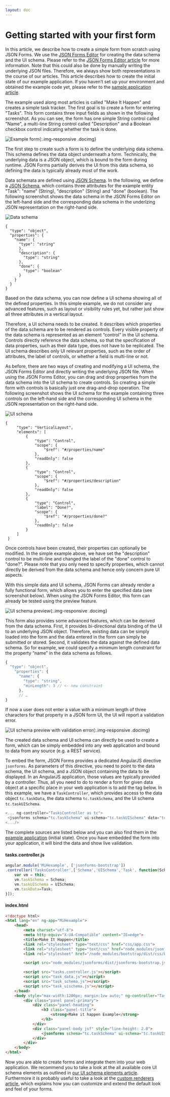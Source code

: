 ```yaml
---
layout: doc
---
```

Getting started with your first form
====================================

In this article, we describe how to create a simple form from scratch using JSON Forms. We use the [JSON Forms Editor](https://jsonforms-editor.herokuapp.com) for creating the data schema and the UI schema. Please refer to the [JSON Forms Editor article](#/docs/jsonformseditor) for more information. Note that this could also be done by manually writing the underlying JSON files. Therefore, we always show both representations in the course of our articles. This article describes how to create the initial state of our example application. If you haven’t set up your environment and obtained the example code yet, please refer to the [sample application article](#/docs/setup).

The example used along most articles is called "Make It Happen" and creates a simple task tracker. The first goal is to create a form for entering "Tasks". This form contains three input fields as shown in the following screenshot. As you can see, the form has one simple String control called "Name", a multi-line String control called "Description" and a Boolean checkbox control indicating whether the task is done.

![Example form](images/docs/firstform.form.png){:.img-responsive .docimg}

The first step to create such a form is to define the underlying data schema. This schema defines the data object underneath a form. Technically, the underlying data is a JSON object, which is bound to the form during runtime. JSON Forms partially derives the UI from this data schema, so defining the data is typically already most of the work.

Data schemata are defined using [JSON Schema](http://json-schema.org). In the following, we define a [JSON Schema](http://spacetelescope.github.io/understanding-json-schema), which contains three attributes for the example entity "Task": "name" (String), "description" (String) and "done" (boolean). The following screenshot shows the data schema in the JSON Forms Editor on the left-hand side and the corresponding data schema in the underlzing JSON representation on the right-hand side.

<div class="row">
<div class="col-sm-2">
<img src="./images/docs/firstform.dataschema.png" alt="Data schema" class="img-responsive docimg">
</div>
<div class="col-sm-10">
<pre class="highlight">
<code>{
  "type": "object",
  "properties": {
    "name": {
      "type": "string"
      },
      "description": {
        "type": "string"
      },
      "done": {
        "type": "boolean"
      }
    }
  }
}</code>
</pre>
</div>
</div>

Based on the data schema, you can now define a UI schema showing all of the defined properties. In this simple example, we do not consider any advanced features, such as layout or visibility rules yet, but rather just show all three attributes in a vertical layout.

Therefore, a UI schema needs to be created. It describes which properties of the data schema are to be rendered as controls. Every visible property of the data schema is represented as an element “control” in the UI schema. Controls directly reference the data schema, so that the specification of data properties, such as their data type, does not have to be replicated. The UI schema describes only UI relevant properties, such as the order of attributes, the label of controls, or whether a field is multi-line or not.

As before, there are two ways of creating and modifying a UI schema, the JSON Forms Editor and directly writing the underlying JSON file. When using the JSON Forms Editor, you can drag and drop properties from the data schema into the UI schema to create controls. So creating a simple form with controls is basically just one drag-and-drop operation. The following screenshot shows the UI schema for the example containing three controls on the left-hand side and the corresponding UI schema in the JSON representation on the right-hand side.

<div class="row">
<div class="col-sm-2">
<img src="./images/docs/firstform.uischema.png" alt="UI schema" class="img-responsive docimg">
</div>
<div class="col-sm-10">
<pre class="highlight">
<code>{
     "type": "VerticalLayout",
     "elements": [
         {
             "type": "Control",
             "scope": {
                 "$ref": "#/properties/name"
             },
             "readOnly": false
         },
         {
             "type": "Control",
             "scope": {
                 "$ref": "#/properties/description"
             },
             "readOnly": false
         },
         {
             "type": "Control",
             "label": "Done?",
             "scope": {
                 "$ref": "#/properties/done?"
             },
             "readOnly": false
         }
     ]
 }</code>
</pre>
</div>
</div>

 Once controls have been created, their properties can optionally be modified. In the simple example above, we have set the "description" control to be multi-line and changed the label of the "done" control to "done?". Please note that you only need to specify properties, which cannot directly be derived from the data schema and hence only concern pure UI aspects.

 With this simple data and UI schema, JSON Forms can already render a fully functional form, which allows you to enter the specified data (see screenshot below). When using the JSON Forms Editor, this form can already be tested using the preview feature.

 ![UI schema preview](images/docs/firstform.preview.png){:.img-responsive .docimg}

This form also provides some advanced features, which can be derived from the data schema. First, it provides bi-directional data binding of the UI to an underlying JSON object. Therefore, existing data can be simply loaded into the form and the data entered in the form can simply be submitted or stored. Second, it validates the data against the defined data schema. So for example, we could specify a minimum length constraint for the property “name” in the data schema as follows.

```javascript
{
  "type": "object",
    "properties": {
      "name": {
        "type": "string",
        "minLength": 3 // <- new constraint
      },
      // …
}
```

If now a user does not enter a value with a minimum length of three characters for that property in a JSON form UI, the UI will report a validation error.

![UI schema preview with validation error](images/docs/firstform.validationerror.png){:.img-responsive .docimg}

The created data schema and UI schema can directly be used to create a form, which can be simply embedded into any web application and bound to data from any source (e.g. a REST service).

To embed the form, JSON Forms provides a dedicated AngularJS directive `jsonforms`. As parameters of this directive, you need to point to the data schema, the UI schema, and a JSON object containing the data to be displayed. In an AngularJS application, those values are typically provided by a controller. Thus, all you need to do to render a form for given data object at a specific place in your web application is to add the tag below. In this example, we have a `TaskController`, which provides access to the data object `tc.taskData`, the data schema `tc.taskSchema`, and the UI schema `tc.taskUISchema`.

```javascript
<... ng-controller="TasksController as tc">
 <jsonforms schema="tc.taskSchema" ui-schema="tc.taskUISchema" data="tc.taskData"></jsonforms>
<.../>
```

The complete sources are listed below and you can also find them in the [example application](#/docs/setup) (initial state). Once you have embedded the form into your application, it will bind the data and show live validation.

#### tasks.controller.js

```javascript
angular.module('MiHexample', ['jsonforms-bootstrap'])
.controller('TasksController',['Schema','UISchema','Task', function(Schema,UISchema,Task) {
    var vm = this;
    vm.taskSchema = Schema;
    vm.taskUISchema = UISchema;
    vm.taskData=Task;
}]);
```

#### index.html

```html
<!doctype html>
<html lang="en" ng-app="MiHexample">
    <head>
        <meta charset="utf-8">
        <meta http-equiv="X-UA-Compatible" content="IE=edge">
        <title>Make It Happen</title>
        <link rel="stylesheet" type="text/css" href="css/app.css">
        <link rel="stylesheet" type="text/css" href="node_modules/jsonforms/dist/jsonforms-bootstrap.css">
        <link rel="stylesheet" href="/node_modules/bootstrap/dist/css/bootstrap.css"/>

        <script src="node_modules/jsonforms/dist/jsonforms-bootstrap.js"></script>

        <script src="tasks.controller.js"></script>
        <script src="task_data.js"></script>
        <script src="task_schema.js"></script>
        <script src="task_uischema.js"></script>
    </head>
    <body style="max-width:1200px; margin:1vw auto;" ng-controller="TasksController as tc">
        <div class="panel panel-primary">
            <div class="panel-heading">
                <h3 class="panel-title">
                    <strong>Make it happen Example</strong>
                </h3>
            </div>
            <div class="panel-body jsf" style="line-height: 2.0">
                <jsonforms schema="tc.taskSchema" ui-schema="tc.taskUISchema" data="tc.taskData"></jsonforms>
            </div>
        </div>
    </body>
</html>
```

Now you are able to create forms and integrate them into your web application. We recommend you to take a look at the all available core UI schema elements as outlined in [our UI schema elements article](#/docs/uischema). Furthermore it is probably useful to take a look at the [custom renderers article](#/docs/customrenderer), which explains how you can customize and extend the default look and feel of your forms.
